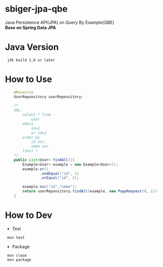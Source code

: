 # sbiger-jpa-qbe
Java Persistence API(JPA) on Query By Example(QBE)  
**Base on Spring Data JPA**

# Java Version
```
 jdk build 1.8 or later
```

# How to Use
```java
    @Resource
    UserReponsitory userReponsitory;
    
    /*
    SQL:
        select * from
            user 
        where
            id=1 
            or id=2 
        order by
            id asc,
            name asc 
        limit ?
    */
    public List<User> findAll(){
        Example<User> example = new Example<User>();
        example.or()
                .andEqual("id", 1)
                .orEqual("id", 2);

        example.asc("id","name");
        return userReponsitory.findAll(example, new PageRequest(0, 1));
    }
```

# How to Dev
* Test
```
 mvn test
```

* Package
```
 mvn clean
 mvn package
```


